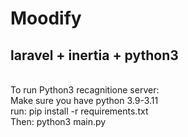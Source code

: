# Moodify
## laravel + inertia + python3

<br/>
To run Python3 recagnitione server: <br/>
Make sure you have python 3.9-3.11 <br/>
run: pip install -r requirements.txt <br/>
Then: python3 main.py <br/>
